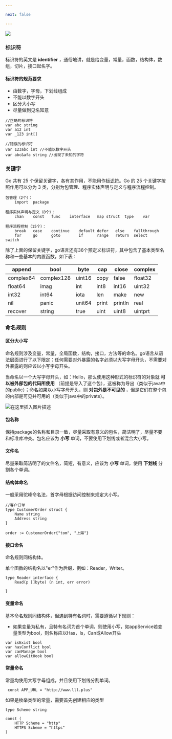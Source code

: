 ```yaml
---

next: false

---
```




<BlogInfo id="404" title="golang学习笔记系列之标识符，关键字以及命名规则" author="白日梦想猿" pv=0 read_times=0 pre_cost_time="96" category="golang" tag_list="['golang']" create_time="2022.09.10 17:48:20.288849" update_time="2022.09.13 19:58:21" />


![](https://gimg2.baidu.com/image_search/src=http%3A%2F%2Fp8.itc.cn%2Fq_70%2Fimages03%2F20210221%2Fd778753d6a0d4ab9b685aaf362810c0d.gif&refer=http%3A%2F%2Fp8.itc.cn&app=2002&size=f9999,10000&q=a80&n=0&g=0n&fmt=auto?sec=1665661975&t=37860c72d333426b69c936abcb7d5473)

### 标识符

标识符的英文是 **identifier** ，通俗地讲，就是给变量，常量，函数，结构体，数组，切片，接口起名字。

#### 标识符的规范要求

  * 由数字，字母，下划线组成
  * 不能以数字开头
  * 区分大小写
  * 尽量做到见名知意

```golang
//正确的标识符
var abc string
var a12 int
var _123 int[]

//错误的标识符
var 123abc int //不能以数字开头
var abc&afa string //出现了未知的字符
```

### 关键字

Go 共有 25
个保留关键字，各有其作用，不能用作[标识符](https://so.csdn.net/so/search?q=%E6%A0%87%E8%AF%86%E7%AC%A6&spm=1001.2101.3001.7020)。Go
的 25 个关键字按照作用可以分为 3 类，分别为包管理、程序实体声明与定义与程序流程控制。


```golang
包管理（2个）：
	import	package

程序实体声明与定义（8个）：
	chan	const	func	interface	map	struct	type	var

程序流程控制（15个）：
	break	case	continue	default	defer	else	fallthrough	
	for		go		goto		if		range	return	select		switch
```


除了上面的保留关键字，go语言还有36个预定义标识符，其中包含了基本类型名称和一些基本的内置函数，如下表：

append | bool | byte | cap | close | complex  
---|---|---|---|---|---  
complex64 | complex128 | uint16 | copy | false | float32  
float64 | imag | int | int8 | int16 | uint32  
int32 | int64 | iota | len | make | new  
nil | panic | unit64 | print | println | real  
recover | string | true | uint | uint8 | uintprt  
  
### 命名规则

#### 区分大小写

命名规则涉及变量，常量，全局函数，结构，接口，方法等的命名。go语言从语法层面进行了以下限定：任何需要对外暴露的名字必须以大写字母开头，不需要对外暴露的则应该以小写字母开头。

当命名以一个大写字母开头，如：Hello，那么使用这种形式的标识符的对象就 **可以被外部包的代码所使用**
（前提是导入了这个包），这被称为导出（类似于java中的public）；命名如果以小写字母开头，则 **对包外是不可见的**
，但是它们在整个包的内部是可见并可用的（类似于java中的private）。

![在这里插入图片描述](https://img-blog.csdnimg.cn/323ed093cd0d48509e4e920bff1a6e49.png#pic_center)

#### 包名称

保持package的名称和目录一致，尽量采取有意义的包名，简洁明了，尽量不要和标准库冲突。包名应该为 **小写** 单词，不要使用下划线或者混合大小写。

#### 文件名

尽量采取简洁明了的文件名，简短，有意义，应该为 **小写** 单词，使用 **下划线** 分割各个单词。

#### 结构体命名

一般采用驼峰命名法，首字母根据访问控制来规定大小写。


```golang
//客户订单
type CustomerOrder struct {
    Name string
    Address string 
}

order := CustomerOrder{"tom", "上海"}
```


#### 接口命名

命名规则同结构体。

单个函数的结构名以"er"作为后缀，例如：Reader，Writer。


```golang
type Reader interface {
    Read(p []byte) (n int, err error) 
    
}
```


#### 变量命名

基本命名规则同结构体，但遇到特有名词时，需要遵循以下规则：

  * 如果变量为私有，且特有名词为首个单词，则使用小写，如appService若变量类型为bool，则名称应以Has，Is，Can或Allow开头
```golang
var isExist bool
var hasConflict bool
var canManage bool
var allowGitHook bool
```
 
#### 常量命名

常量均使用大写字母组成，并且使用下划线分割单词。


```golang
 const APP_URL = "http://www.lll.plus" 
```


如果是枚举类型的常量，需要首先创建相应的类型


```golang
type Scheme string

const (
	HTTP Scheme = "http"
    HTTPS Scheme = "https"
)
```



<ActionBox />

